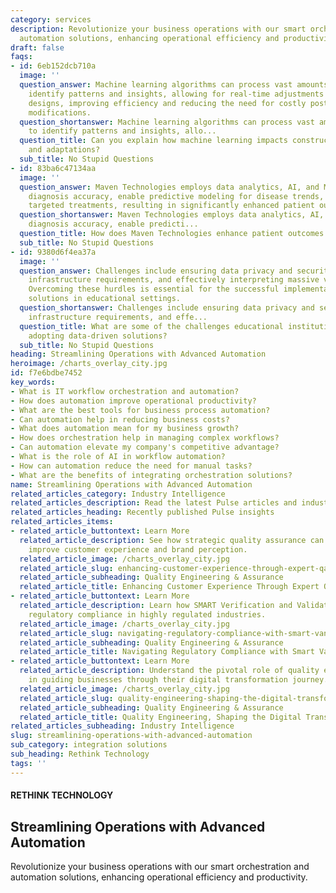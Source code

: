 ```yaml
---
category: services
description: Revolutionize your business operations with our smart orchestration and
  automation solutions, enhancing operational efficiency and productivity.
draft: false
faqs:
- id: 6eb152dcb710a
  image: ''
  question_answer: Machine learning algorithms can process vast amounts of data to
    identify patterns and insights, allowing for real-time adjustments to construction
    designs, improving efficiency and reducing the need for costly post-construction
    modifications.
  question_shortanswer: Machine learning algorithms can process vast amounts of data
    to identify patterns and insights, allo...
  question_title: Can you explain how machine learning impacts construction designs
    and adaptations?
  sub_title: No Stupid Questions
- id: 83ba6c47134aa
  image: ''
  question_answer: Maven Technologies employs data analytics, AI, and ML to improve
    diagnosis accuracy, enable predictive modeling for disease trends, and provide
    targeted treatments, resulting in significantly enhanced patient outcomes.
  question_shortanswer: Maven Technologies employs data analytics, AI, and ML to improve
    diagnosis accuracy, enable predicti...
  question_title: How does Maven Technologies enhance patient outcomes through technology?
  sub_title: No Stupid Questions
- id: 9380d6f4ea37a
  image: ''
  question_answer: Challenges include ensuring data privacy and security, meeting
    infrastructure requirements, and effectively interpreting massive volumes of data.
    Overcoming these hurdles is essential for the successful implementation of data
    solutions in educational settings.
  question_shortanswer: Challenges include ensuring data privacy and security, meeting
    infrastructure requirements, and effe...
  question_title: What are some of the challenges educational institutions face when
    adopting data-driven solutions?
  sub_title: No Stupid Questions
heading: Streamlining Operations with Advanced Automation
heroimage: /charts_overlay_city.jpg
id: f7e6bdbe7452
key_words:
- What is IT workflow orchestration and automation?
- How does automation improve operational productivity?
- What are the best tools for business process automation?
- Can automation help in reducing business costs?
- What does automation mean for my business growth?
- How does orchestration help in managing complex workflows?
- Can automation elevate my company's competitive advantage?
- What is the role of AI in workflow automation?
- How can automation reduce the need for manual tasks?
- What are the benefits of integrating orchestration solutions?
name: Streamlining Operations with Advanced Automation
related_articles_category: Industry Intelligence
related_articles_description: Read the latest Pulse articles and industry insights.
related_articles_heading: Recently published Pulse insights
related_articles_items:
- related_article_buttontext: Learn More
  related_article_description: See how strategic quality assurance can significantly
    improve customer experience and brand perception.
  related_article_image: /charts_overlay_city.jpg
  related_article_slug: enhancing-customer-experience-through-expert-qa
  related_article_subheading: Quality Engineering & Assurance
  related_article_title: Enhancing Customer Experience Through Expert QA
- related_article_buttontext: Learn More
  related_article_description: Learn how SMART Verification and Validation streamline
    regulatory compliance in highly regulated industries.
  related_article_image: /charts_overlay_city.jpg
  related_article_slug: navigating-regulatory-compliance-with-smart-vandv
  related_article_subheading: Quality Engineering & Assurance
  related_article_title: Navigating Regulatory Compliance with Smart VandV
- related_article_buttontext: Learn More
  related_article_description: Understand the pivotal role of quality engineering
    in guiding businesses through their digital transformation journey.
  related_article_image: /charts_overlay_city.jpg
  related_article_slug: quality-engineering-shaping-the-digital-transformation
  related_article_subheading: Quality Engineering & Assurance
  related_article_title: Quality Engineering, Shaping the Digital Transformation
related_articles_subheading: Industry Intelligence
slug: streamlining-operations-with-advanced-automation
sub_category: integration solutions
sub_heading: Rethink Technology
tags: ''
---
```


#### RETHINK TECHNOLOGY
## Streamlining Operations with Advanced Automation
Revolutionize your business operations with our smart orchestration and automation solutions, enhancing operational efficiency and productivity.